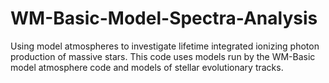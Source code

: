 WM-Basic-Model-Spectra-Analysis
===============================

Using model atmospheres to investigate lifetime integrated ionizing photon production of massive stars.
This code uses models run by the WM-Basic model atmosphere code and models of stellar evolutionary tracks.

